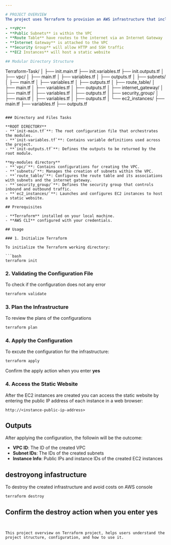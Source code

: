 ```yaml
---

# PROJECT OVERVIEW
The project uses Terraform to provision an AWS infrastructure that includes the following components:

- **VPC**
- **Public Subnets** is within the VPC
- **Route Table** have routes to the internet via an Internet Gateway
- **Internet Gateway** is attached to the VPC
- **Security Group** will allow HTTP and SSH traffic
- **EC2 Instances** will host a static website

## Modular Directory Structure

```
Terraform-Task/
│
├── init.main.tf
├── init.variables.tf
├── init.outputs.tf
│
├── vpc/
│   ├── main.tf
│   ├── variables.tf
│   ├── outputs.tf
│
├── subnets/
│   ├── main.tf
│   ├── variables.tf
│   ├── outputs.tf
│
├── route_table/
│   ├── main.tf
│   ├── variables.tf
│   ├── outputs.tf
│
├── internet_gateway/
│   ├── main.tf
│   ├── variables.tf
│   ├── outputs.tf
│
├── security_group/
│   ├── main.tf
│   ├── variables.tf
│   ├── outputs.tf
│
└── ec2_instances/
    ├── main.tf
    ├── variables.tf
    ├── outputs.tf

```

### Directory and Files Tasks

**ROOT DIRECTORY**
- **`init-main.tf`**: The root configuration file that orchestrates the modules.
- **`init-variables.tf`**: Contains variable definitions used across the project.
- **`init-outputs.tf`**: Defines the outputs to be returned by the root module.

**my-modules directory**
- **`vpc/`**: Contains configurations for creating the VPC.
- **`subnets/`**: Manages the creation of subnets within the VPC.
- **`route_table/`**: Configures the route table and its associations with subnets and the internet gateway.
- **`security_group/`**: Defines the security group that controls inbound and outbound traffic.
- **`ec2_instances/`**: Launches and configures EC2 instances to host a static website.
 
## Prerequisites

- **Terraform** installed on your local machine.
- **AWS CLI** configured with your credentials.

## Usage

### 1. Initialize Terraform

To initialize the Terraform working directory:

```bash
terraform init
```

### 2. Validating the Configuration File

To check if the configuration does not any error

```bash
terraform validate
```
### 3. Plan the Infrastructure


To review the plans of the configurations

```bash
terraform plan
```

### 4. Apply the Configuration

To excute the configuration for the infrastructure:

```bash
terraform apply
```

Confirm the apply action when you enter **yes**

### 4. Access the Static Website

After the EC2 instances are created you can access the static website by entering the public IP address of each instance in a web browser:

```
http://<instance-public-ip-address>
```

## Outputs

After applying the configuration, the followin  will be the outcome:

- **VPC ID**: The ID of the created VPC
- **Subnet IDs**: The IDs of the created subnets
- **Instance Info**: Public IPs and instance IDs of the created EC2 instances

## destroyong infastructure

To destroy the created infrastructure and avoid costs on AWS console

```bash
terraform destroy
```

Confirm the destroy action when you enter **yes**
---
```


This project overview on Terraform project, helps users understand the project structure, configuration, and how to use it.

